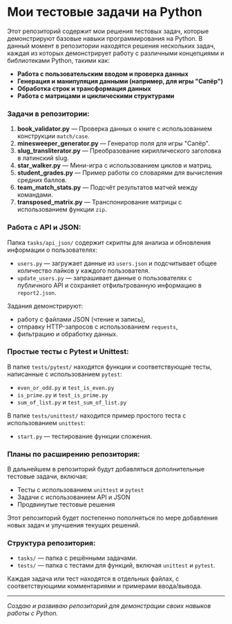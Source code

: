 # Мои тестовые задачи на Python

Этот репозиторий содержит мои решения тестовых задач, которые демонстрируют базовые навыки программирования на Python. В данный момент в репозитории находятся решения нескольких задач, каждая из которых демонстрирует работу с различными концепциями и библиотеками Python, такими как:

- **Работа с пользовательским вводом и проверка данных**
- **Генерация и манипуляция данными (например, для игры "Сапёр")**
- **Обработка строк и трансформация данных**
- **Работа с матрицами и циклическими структурами**

### Задачи в репозитории:

1. **book_validator.py** — Проверка данных о книге с использованием конструкции `match/case`.
2. **minesweeper_generator.py** — Генератор поля для игры "Сапёр".
3. **slug_transliterator.py** — Преобразование кириллического заголовка в латинский slug.
4. **star_walker.py** — Мини-игра с использованием циклов и матриц.
5. **student_grades.py** — Пример работы со словарями для вычисления средних баллов.
6. **team_match_stats.py** — Подсчёт результатов матчей между командами.
7. **transposed_matrix.py** — Транспонирование матрицы с использованием функции `zip`.

### Работа с API и JSON:

Папка `tasks/api_json/` содержит скрипты для анализа и обновления информации о пользователях:

- `users.py` — загружает данные из `users.json` и подсчитывает общее количество лайков у каждого пользователя.
- `update_users.py` — запрашивает данные о пользователях с публичного API и сохраняет отфильтрованную информацию в `report2.json`.

Задания демонстрируют:
- работу с файлами JSON (чтение и запись),
- отправку HTTP-запросов с использованием `requests`,
- фильтрацию и обработку данных.

### Простые тесты с Pytest и Unittest:

В папке `tests/pytest/` находятся функции и соответствующие тесты, написанные с использованием `pytest`:

- `even_or_odd.py` и `test_is_even.py`
- `is_prime.py` и `test_is_prime.py`
- `sum_of_list.py` и `test_sum_of_list.py`

В папке `tests/unittest/` находится пример простого теста с использованием `unittest`:

- `start.py` — тестирование функции сложения.

### Планы по расширению репозитория:

В дальнейшем в репозиторий будут добавляться дополнительные тестовые задачи, включая:

- Тесты с использованием `unittest` и `pytest`
- Задачи с использованием API и JSON
- Продвинутые тестовые решения

Этот репозиторий будет постепенно пополняться по мере добавления новых задач и улучшения текущих решений.

### Структура репозитория:
- `tasks/` — папка с решёнными задачами.
- `tests/` — папка с тестами для функций, включая `unittest` и `pytest`.

Каждая задача или тест находятся в отдельных файлах, с соответствующими комментариями и примерами ввода/вывода.

---
*Создаю и развиваю репозиторий для демонстрации своих навыков работы с Python.*